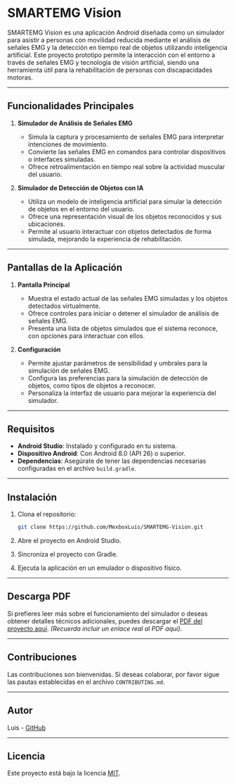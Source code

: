 
# SMARTEMG Vision

SMARTEMG Vision es una aplicación Android diseñada como un simulador para asistir a personas con movilidad reducida mediante el análisis de señales EMG y la detección en tiempo real de objetos utilizando inteligencia artificial. Este proyecto prototipo permite la interacción con el entorno a través de señales EMG y tecnología de visión artificial, siendo una herramienta útil para la rehabilitación de personas con discapacidades motoras.

---

## Funcionalidades Principales

1. **Simulador de Análisis de Señales EMG**  
   - Simula la captura y procesamiento de señales EMG para interpretar intenciones de movimiento.  
   - Convierte las señales EMG en comandos para controlar dispositivos o interfaces simuladas.  
   - Ofrece retroalimentación en tiempo real sobre la actividad muscular del usuario.

2. **Simulador de Detección de Objetos con IA**  
   - Utiliza un modelo de inteligencia artificial para simular la detección de objetos en el entorno del usuario.  
   - Ofrece una representación visual de los objetos reconocidos y sus ubicaciones.  
   - Permite al usuario interactuar con objetos detectados de forma simulada, mejorando la experiencia de rehabilitación.

---

## Pantallas de la Aplicación

1. **Pantalla Principal**  
   - Muestra el estado actual de las señales EMG simuladas y los objetos detectados virtualmente.  
   - Ofrece controles para iniciar o detener el simulador de análisis de señales EMG.  
   - Presenta una lista de objetos simulados que el sistema reconoce, con opciones para interactuar con ellos.

2. **Configuración**  
   - Permite ajustar parámetros de sensibilidad y umbrales para la simulación de señales EMG.  
   - Configura las preferencias para la simulación de detección de objetos, como tipos de objetos a reconocer.  
   - Personaliza la interfaz de usuario para mejorar la experiencia del simulador.

---

## Requisitos

- **Android Studio**: Instalado y configurado en tu sistema.  
- **Dispositivo Android**: Con Android 8.0 (API 26) o superior.  
- **Dependencias**: Asegúrate de tener las dependencias necesarias configuradas en el archivo `build.gradle`.

---

## Instalación

1. Clona el repositorio:  
   ```bash
   git clone https://github.com/MexboxLuis/SMARTEMG-Vision.git
   ```

2. Abre el proyecto en Android Studio.

3. Sincroniza el proyecto con Gradle.

4. Ejecuta la aplicación en un emulador o dispositivo físico.

---

## Descarga PDF

Si prefieres leer más sobre el funcionamiento del simulador o deseas obtener detalles técnicos adicionales, puedes descargar el [PDF del proyecto aquí](#). *(Recuerda incluir un enlace real al PDF aquí)*.

---

## Contribuciones

Las contribuciones son bienvenidas. Si deseas colaborar, por favor sigue las pautas establecidas en el archivo `CONTRIBUTING.md`.

---

## Autor

Luis - [GitHub](https://github.com/MexboxLuis)

---

## Licencia

Este proyecto está bajo la licencia [MIT](LICENSE).
```

